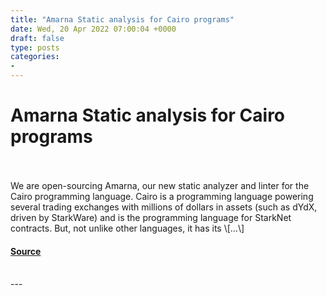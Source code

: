 ```yaml
---
title: "Amarna Static analysis for Cairo programs"
date: Wed, 20 Apr 2022 07:00:04 +0000
draft: false
type: posts
categories: 
- 
---
```

# Amarna Static analysis for Cairo programs

<br/>

<br/>
We are open-sourcing Amarna, our new static analyzer and linter for the Cairo programming language. Cairo is a programming language powering several trading exchanges with millions of dollars in assets (such as dYdX, driven by StarkWare) and is the programming language for StarkNet contracts. But, not unlike other languages, it has its \[…\]

#### [Source](https://blog.trailofbits.com/2022/04/20/amarna-static-analysis-for-cairo-programs/)

<br/>
---
